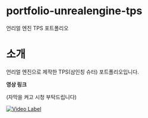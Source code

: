 # portfolio-unrealengine-tps
언리얼 엔진 TPS 포트폴리오

# 소개
언리얼 엔진으로 제작한 TPS(삼인칭 슈터) 포트폴리오입니다.

**영상 링크**


(자막을 켜고 시청 부탁드립니다)


[![Video Label](http://img.youtube.com/vi/_Mnx535KNJo/0.jpg)](https://youtu.be/_Mnx535KNJo)
